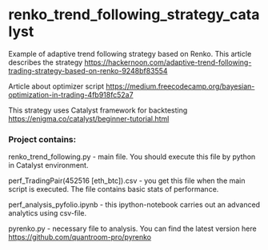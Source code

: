# renko_trend_following_strategy_catalyst
Example of adaptive trend following strategy based on Renko. This article describes the strategy https://hackernoon.com/adaptive-trend-following-trading-strategy-based-on-renko-9248bf83554

Article about optimizer script
https://medium.freecodecamp.org/bayesian-optimization-in-trading-4fb918fc52a7

This strategy uses Catalyst framework for backtesting https://enigma.co/catalyst/beginner-tutorial.html

### Project contains:

renko_trend_following.py - main file. You should execute this file by python in Catalyst environment.

perf_TradingPair(452516 [eth_btc]).csv - you get this file when the main script is executed. The file contains basic stats of performance.

perf_analysis_pyfolio.ipynb - this ipython-notebook carries out an advanced analytics using csv-file.

pyrenko.py - necessary file to analysis. You can find the latest version here https://github.com/quantroom-pro/pyrenko
